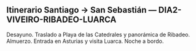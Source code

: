 ## Itinerario Santiago → San Sebastián — DIA2-VIVEIRO-RIBADEO-LUARCA
Desayuno. Traslado a Playa de las Catedrales y panorámica de Ribadeo. Almuerzo. Entrada en Asturias y visita Luarca. Noche a bordo.
